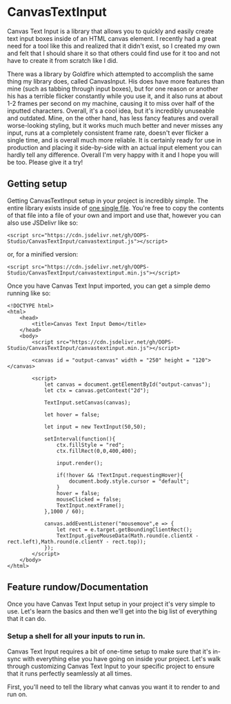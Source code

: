 # CanvasTextInput

Canvas Text Input is a library that allows you to quickly and easily create text input boxes inside of an HTML canvas element. I recently had a great need for a tool like this and realized that it didn't exist, so I created my own and felt that I should share it so that others could find use for it too and not have to create it from scratch like I did.

There was a library by Goldfire which attempted to accomplish the same thing my library does, called CanvasInput. His does have more features than mine (such as tabbing through input boxes), but for one reason or another his has a terrible flicker constantly while you use it, and it also runs at about 1-2 frames per second on my machine, causing it to miss over half of the inputted characters. Overall, it's a cool idea, but it's incredibly unuseable and outdated. Mine, on the other hand, has less fancy features and overall worse-looking styling, but it works much much better and never misses any input, runs at a completely consistent frame rate, doesn't ever flicker a single time, and is overall much more reliable. It is certainly ready for use in production and placing it side-by-side with an actual input element you can hardly tell any difference. Overall I'm very happy with it and I hope you will be too. Please give it a try!

## Getting setup

Getting CanvasTextInput setup in your project is incredibly simple. The entire library exists inside of [one single file](https://github.com/OOPS-Studio/CanvasTextInput/blob/main/canvastextinput.js). You're free to copy the contents of that file into a file of your own and import and use that, however you can also use JSDelivr like so:
```
<script src="https://cdn.jsdelivr.net/gh/OOPS-Studio/CanvasTextInput/canvastextinput.js"></script>
```
or, for a minified version:
```
<script src="https://cdn.jsdelivr.net/gh/OOPS-Studio/CanvasTextInput/canvastextinput.min.js"></script>
```

Once you have Canvas Text Input imported, you can get a simple demo running like so:
```
<!DOCTYPE html>
<html>
    <head>
        <title>Canvas Text Input Demo</title>
    </head>
    <body>
        <script src="https://cdn.jsdelivr.net/gh/OOPS-Studio/CanvasTextInput/canvastextinput.min.js"></script>
        
        <canvas id = "output-canvas" width = "250" height = "120"></canvas>
        
        <script>
            let canvas = document.getElementById("output-canvas");
            let ctx = canvas.getContext("2d");

            TextInput.setCanvas(canvas);
            
            let hover = false;

            let input = new TextInput(50,50);

            setInterval(function(){
                ctx.fillStyle = "red";
                ctx.fillRect(0,0,400,400);

                input.render();

                if(!hover && !TextInput.requestingHover){
                    document.body.style.cursor = "default";
                }
                hover = false;
                mouseClicked = false;
                TextInput.nextFrame();
            },1000 / 60);

            canvas.addEventListener("mousemove",e => {
                let rect = e.target.getBoundingClientRect();
                TextInput.giveMouseData(Math.round(e.clientX - rect.left),Math.round(e.clientY - rect.top));
            });
        </script>
    </body>
</html>
```

## Feature rundow/Documentation

Once you have Canvas Text Input setup in your project it's very simple to use. Let's learn the basics and then we'll get into the big list of everything that it can do.

### Setup a shell for all your inputs to run in.

Canvas Text Input requires a bit of one-time setup to make sure that it's in-sync with everything else you have going on inside your project. Let's walk through customizing Canvas Text Input to your specific project to ensure that it runs perfectly seamlessly at all times.

First, you'll need to tell the library what canvas you want it to render to and run on.














